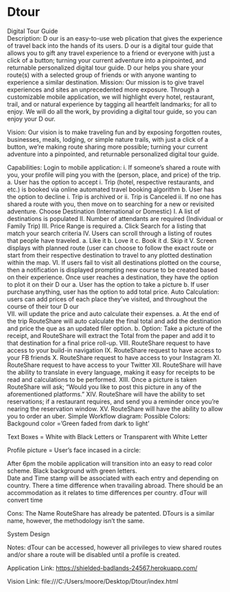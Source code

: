 # Dtour

Digital Tour Guide                                    
Description:
D  our is an easy-to-use web plication that gives the experience of travel back into the hands of its users. D  our is a digital tour guide that allows you to gift any travel experience to a friend or everyone with just a click of a button; turning your current adventure into a pinpointed, and returnable personalized digital tour guide. D   our helps you share your route(s) with a selected group of friends or with anyone wanting to experience a similar destination. 
Mission: 
Our mission is to give travel experiences and sites an unprecedented more exposure. Through a customizable mobile application, we will highlight every hotel, restaurant, trail, and or natural experience by tagging all heartfelt landmarks; for all to enjoy. We will do all the work, by providing a digital tour guide, so you can enjoy your  D  our. 

Vision: 
Our vision is to make traveling fun and by exposing forgotten routes, businesses, meals, lodging, or simple nature trails, with just a click of a button, we’re making route sharing more possible; turning your current adventure into a pinpointed, and returnable personalized digital tour guide. 

Capabilities: 
Login to mobile application: 
i.	If someone’s shared a route with you, your profile will ping you with the (person, place, and price) of the trip. 
a.	User has the option to accept 
i.	Trip (hotel, respective restaurants, and etc.) is booked via online automated travel booking algorithm
b.	User has the option to decline 
i.	Trip is archived or 
ii.	Trip is Canceled 
ii.	If no one has shared a route with you, then move on to searching for a new or revisited adventure. 
Choose Destination (International or Domestic) 
I.	A list of destinations is populated 
II.	Number of attendants are required (Individual or Family Trip) 
III.	 Price Range is required 
a.	Click Search for a listing that match your search criteria 
IV.	Users can scroll through a listing of routes that people have traveled. 
a.	Like it 
b.	Love it 
c.	Book it 
d.	Skip it 
V.	Screen displays with planned route (user can choose to follow the exact route or start from their respective destination to travel to any plotted destination within the map. 
VI.	 If users fail to visit all destinations plotted on the course, then a notification is displayed prompting new course to be created based on their experience. 
Once user reaches a destination, they have the option to plot it on their   D   our
a.	User has the option to take a picture 
b.	If user purchase anything, user has the option to add total price. 
Auto Calculation: users can add prices of each place they’ve visited, and throughout the course of their tour   D   our              
VII.	will update the price and auto calculate their expenses. 
a.	At the end of the trip RouteShare will auto calculate the final total and add the destination and price the que as an updated filer option. 
b.	Option: Take a picture of the receipt, and RouteShare will extract the Total from the paper and add it to that destination for a final price roll-up. 
VIII.	RouteShare request to have access to your build-in navigation 
IX.	RouteShare request to have access to your FB friends 
X.	RouteShare request to have access to your Instagram 
XI.	RouteShare request to have access to your Twitter 
XII.	RouteShare will have the ability to translate in every language, making it easy for receipts to be read and calculations to be performed. 
XIII.	Once a picture is taken RouteShare will ask; “Would you like to post this picture in any of the aforementioned platforms.” 
XIV.	RouteShare will have the ability to set reservations; if a restaurant requires, and send you a reminder once you’re nearing the reservation window.
XV.	RouteShare will have the ability to allow you to order an uber. 
Simple Workflow diagram: 
Possible Colors: 
Backgound color =’Green faded from dark to light’ 
 
Text Boxes = White with Black Letters or 									Transparent with White Letter 





Profile picture = User’s face incased in a circle: 
 
 After 6pm the mobile application will transition into an easy to read color scheme. Black background with green letters.  
Date and Time stamp will be associated with each entry and depending  on country. There a time difference when travailing abroad. There should be an accommodation as it relates to time differences per country. dTour will convert time   



Cons: 
The Name RouteShare has already be patented. 
DTours is a similar name, however, the methodology isn’t the same. 










System Design 



Notes: 
dTour can be accessed, however all privileges to view shared routes and/or share a route will be disabled until a profile is created. 

   
  
Application Link:
https://shielded-badlands-24567.herokuapp.com/


Vision Link:
file:///C:/Users/moore/Desktop/Dtour/index.html
